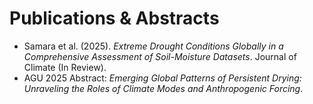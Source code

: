 # Publications & Abstracts

- Samara et al. (2025). *Extreme Drought Conditions Globally in a Comprehensive Assessment of Soil-Moisture Datasets*. Journal of Climate (In Review).  
- AGU 2025 Abstract: *Emerging Global Patterns of Persistent Drying: Unraveling the Roles of Climate Modes and Anthropogenic Forcing*.  
